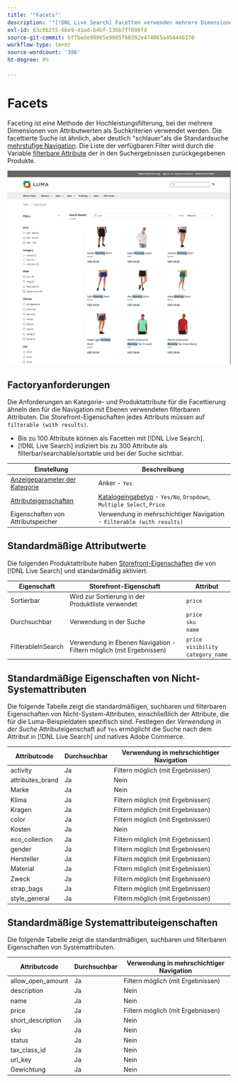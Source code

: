 ```yaml
---
title: '"Facets"'
description: '"[!DNL Live Search] Facetten verwenden mehrere Dimensionen von Attributwerten als Suchkriterien."'
exl-id: 63c0b255-6be9-41ad-b4bf-13bb7ff098fd
source-git-commit: bffbede99865e9085f60392e474065a454446370
workflow-type: tm+mt
source-wordcount: '386'
ht-degree: 0%

---
```


# Facets

Faceting ist eine Methode der Hochleistungsfilterung, bei der mehrere Dimensionen von Attributwerten als Suchkriterien verwendet werden. Die facettierte Suche ist ähnlich, aber deutlich &quot;schlauer&quot;als die Standardsuche [mehrstufige Navigation](https://docs.magento.com/user-guide/catalog/navigation-layered.html). Die Liste der verfügbaren Filter wird durch die Variable [filterbare Attribute](https://docs.magento.com/user-guide/catalog/navigation-layered-filterable-attributes.html) der in den Suchergebnissen zurückgegebenen Produkte.

![Gefilterte Suchergebnisse](assets/storefront-search-results-run.png)

## Factoryanforderungen

Die Anforderungen an Kategorie- und Produktattribute für die Facettierung ähneln den für die Navigation mit Ebenen verwendeten filterbaren Attributen. Die Storefront-Eigenschaften jedes Attributs müssen auf `filterable (with results)`.

* Bis zu 100 Attribute können als Facetten mit [!DNL Live Search].
* [!DNL Live Search] indiziert bis zu 300 Attribute als filterbar/searchable/sortable und bei der Suche sichtbar.

| Einstellung | Beschreibung |
|--- |--- |
| [Anzeigeparameter der Kategorie](https://docs.magento.com/user-guide/catalog/categories-display-settings.html) | Anker - `Yes` |
| [Attributeigenschaften](https://docs.magento.com/user-guide/stores/attribute-product-create.html) | [Katalogeingabetyp](https://docs.magento.com/user-guide/stores/attributes-input-types.html) - `Yes/No`, `Dropdown`, `Multiple Select`, `Price` |
| Eigenschaften von Attributspeicher | Verwendung in mehrschichtiger Navigation - `Filterable (with results)` |

## Standardmäßige Attributwerte

Die folgenden Produktattribute haben [Storefront-Eigenschaften](https://docs.magento.com/user-guide/stores/attributes-product.html) die von [!DNL Live Search] und standardmäßig aktiviert.

| Eigenschaft | Storefront-Eigenschaft | Attribut |
|---|---|---|
| Sortierbar | Wird zur Sortierung in der Produktliste verwendet | `price` |
| Durchsuchbar | Verwendung in der Suche | `price` <br />`sku`<br />`name` |
| FilterableInSearch | Verwendung in Ebenen Navigation - Filtern möglich (mit Ergebnissen) | `price`<br />`visibility`<br />`category_name` |

## Standardmäßige Eigenschaften von Nicht-Systemattributen

Die folgende Tabelle zeigt die standardmäßigen, suchbaren und filterbaren Eigenschaften von Nicht-System-Attributen, einschließlich der Attribute, die für die Luma-Beispieldaten spezifisch sind. Festlegen der *Verwendung in der Suche* Attributeigenschaft auf `Yes` ermöglicht die Suche nach dem Attribut in [!DNL Live Search] und natives Adobe Commerce.

| Attributcode | Durchsuchbar | Verwendung in mehrschichtiger Navigation |
|--- |--- |--- |
| activity | Ja | Filtern möglich (mit Ergebnissen) |
| attributes_brand | Ja | Nein |
| Marke | Ja | Nein |
| Klima | Ja | Filtern möglich (mit Ergebnissen) |
| Kragen | Ja | Filtern möglich (mit Ergebnissen) |
| color | Ja | Filtern möglich (mit Ergebnissen) |
| Kosten | Ja | Nein |
| eco_collection | Ja | Filtern möglich (mit Ergebnissen) |
| gender | Ja | Filtern möglich (mit Ergebnissen) |
| Hersteller | Ja | Filtern möglich (mit Ergebnissen) |
| Material | Ja | Filtern möglich (mit Ergebnissen) |
| Zweck | Ja | Filtern möglich (mit Ergebnissen) |
| strap_bags | Ja | Filtern möglich (mit Ergebnissen) |
| style_general | Ja | Filtern möglich (mit Ergebnissen) |

## Standardmäßige Systemattributeigenschaften

Die folgende Tabelle zeigt die standardmäßigen, suchbaren und filterbaren Eigenschaften von Systemattributen.

| Attributcode | Durchsuchbar | Verwendung in mehrschichtiger Navigation |
|--- |--- |--- |
| allow_open_amount | Ja | Filtern möglich (mit Ergebnissen) |
| description | Ja | Nein |
| name | Ja | Nein |
| price | Ja | Filtern möglich (mit Ergebnissen) |
| short_description | Ja | Nein |
| sku | Ja | Nein |
| status | Ja | Nein |
| tax_class_id | Ja | Nein |
| url_key | Ja | Nein |
| Gewichtung | Ja | Nein |
